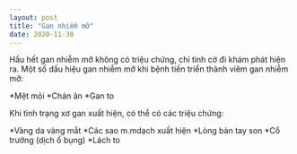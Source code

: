 ```yaml
---
layout: post
title: "Gan nhiễm mỡ"
date: 2020-11-30
---
```



Hầu hết gan nhiễm mỡ không có triệu chứng, chỉ tình cờ đi khám phát hiện ra. Một số dấu hiệu gan nhiễm mỡ khi bệnh tiến triển thành viêm gan nhiễm mỡ:

*Mệt mỏi
*Chán ăn
*Gan to

Khi tình trạng xơ gan xuất hiện, có thể có các triệu chứng:

*Vàng da vàng mắt
*Các sao m.mdạch xuất hiện
*Lòng bàn tay son
*Cổ trướng (dịch ổ bụng)
*Lách to
